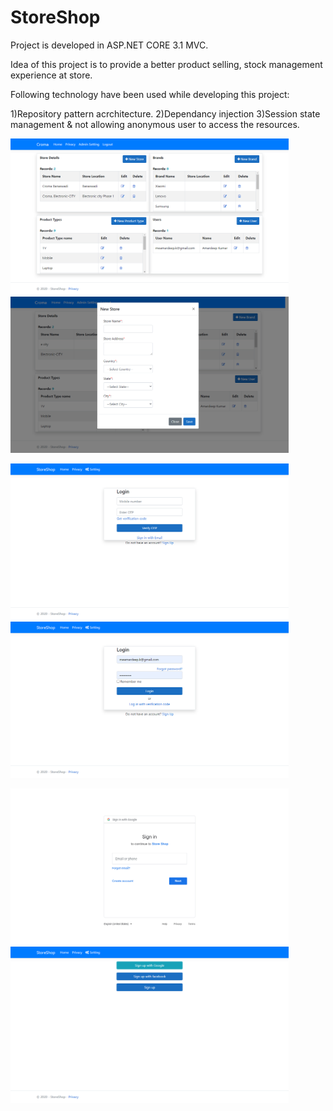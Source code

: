 # StoreShop
Project is developed in ASP.NET CORE 3.1 MVC.

Idea of this project is to provide a better product  selling, stock management experience at store.

Following technology have been used while developing this project:

1)Repository pattern acrchitecture.
2)Dependancy injection
3)Session state management & not allowing anonymous user to access the resources.

<img src="/StoreShop.Presentation/wwwroot/img/AdminSettingPage.png" wigth="350" height="250"/>     <img src="/StoreShop.Presentation/wwwroot/img/PopupWindow.png" wigth="350" height="250"/>


<img src="/StoreShop.Presentation/wwwroot/img/OTPLoginPage.png" wigth="350" height="250"/>         <img src="/StoreShop.Presentation/wwwroot/img/EmailLoginPage.png" wigth="350" height="250"/>   


<img src="/StoreShop.Presentation/wwwroot/img/GoogleSignInPage.png" wigth="350" height="250"/>      <img src="/StoreShop.Presentation/wwwroot/img/SignInOptionPage.png" wigth="350" height="250"/>

